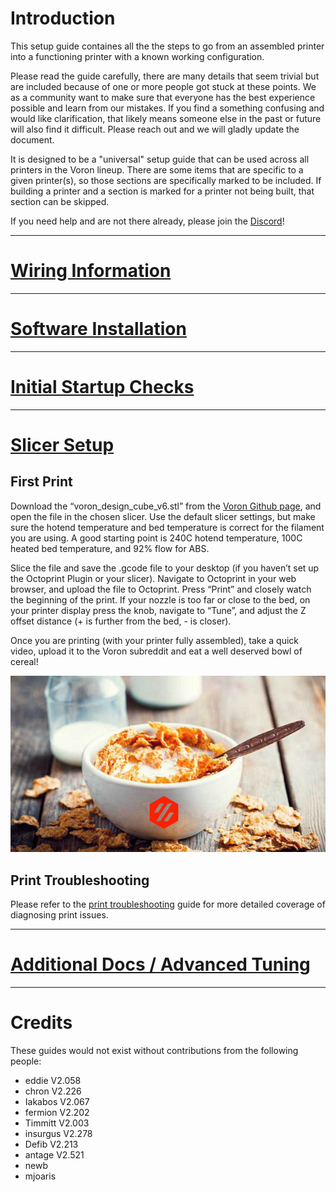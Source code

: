 # Introduction

This setup guide containes all the the steps to go from an assembled printer into a functioning printer with a known working configuration.

Please read the guide carefully, there are many details that seem trivial but are included because of one or more people got stuck at these points. We as a community want to make sure that everyone has the best experience possible and learn from our mistakes. If you find a something confusing and would like clarification, that likely means someone else in the past or future will also find it difficult. Please reach out and we will gladly update the document.

It is designed to be a "universal" setup guide that can be used across all printers in the Voron lineup.  There are some items that are specific to a given printer(s), so those sections are specifically marked to be included.  If building a printer and a section is marked for a printer not being built, that section can be skipped.

If you need help and are not there already, please join the [Discord](https://discord.gg/voron)!

---
# [Wiring Information](./wiring/README.md)

---
# [Software Installation](./software/README.md)

---
# [Initial Startup Checks](./startup.md)

___
# [Slicer Setup](./slicer.md)

## First Print

Download the “voron\_design\_cube\_v6.stl” from the [Voron Github page](https://github.com/VoronDesign/Voron-2/tree/Voron2.4/STLs/TEST_PRINTS), and open the file in the chosen slicer. Use the default slicer settings, but make sure the hotend temperature and bed temperature is correct for the filament you are using. A good starting point is 240C hotend temperature, 100C heated bed temperature, and 92% flow for ABS.

Slice the file and save the .gcode file to your desktop (if you haven’t set up the Octoprint Plugin or your slicer). Navigate to Octoprint in your web browser, and upload the file to Octoprint. Press “Print” and closely watch the beginning of the print. If your nozzle is too far or close to the bed, on your printer display press the knob, navigate to “Tune”, and adjust the Z offset distance (+ is further from the bed, - is closer).

Once you are printing (with your printer fully assembled), take a quick video, upload it to the Voron subreddit and eat a well deserved bowl of cereal!

![](./images/voron_cereal.png)

## Print Troubleshooting

Please refer to the [print troubleshooting](../support/print_troubleshooting.md) guide for more detailed coverage of diagnosing print issues.

---
# [Additional Docs / Advanced Tuning](./additional/README.md)

---
# Credits

These guides would not exist without contributions from the following people:

* eddie V2.058
* chron V2.226
* Iakabos V2.067
* fermion V2.202
* Timmitt V2.003
* insurgus V2.278
* Defib V2.213
* antage V2.521
* newb
* mjoaris
